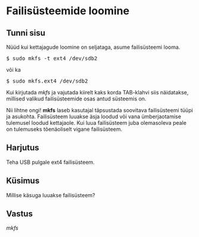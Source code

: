 ﻿# Failisüsteemide loomine

## Tunni sisu

Nüüd kui kettajagude loomine on seljataga, asume failisüsteemi looma.

<pre>$ sudo mkfs -t ext4 /dev/sdb2</pre>
või ka
<pre>$ sudo mkfs.ext4 /dev/sdb2</pre>

Kui kirjutada *mkfs* ja vajutada kiirelt kaks korda TAB-klahvi siis näidatakse, millised valikud failisüsteemide osas antud süsteemis on.

Nii lihtne ongi! <b>mkfs</b> laseb kasutajal täpsustada soovitava failisüsteemi tüüpi ja asukohta. Failisüsteem luuakse äsja loodud või vana ümberjaotamise tulemusel loodud kettajaole. Kui luua failisüsteem juba olemasoleva peale on tulemuseks tõenäoliselt vigane failisüsteem.

## Harjutus

Teha USB pulgale ext4 failisüsteem.

## Küsimus

Millise käsuga luuakse failisüsteem?

## Vastus

*mkfs*
